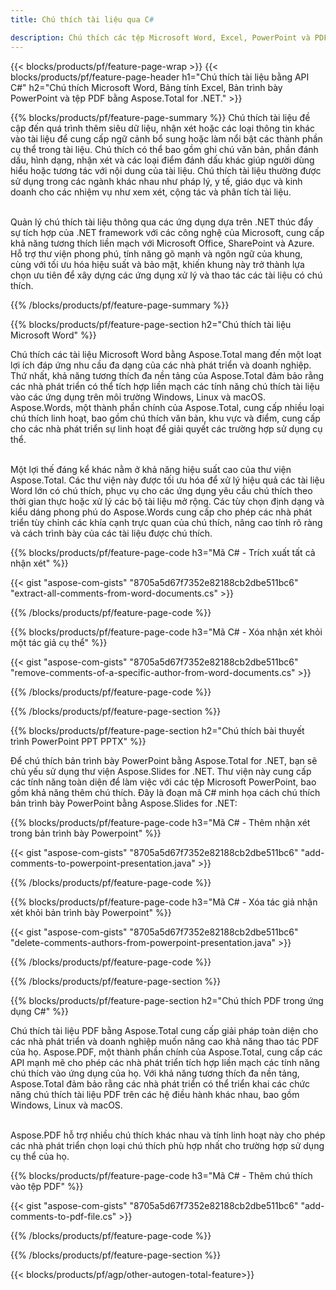```yaml
---
title: Chú thích tài liệu qua C# 

description: Chú thích các tệp Microsoft Word, Excel, PowerPoint và PDF thông qua ứng dụng C# của bạn. Quản lý chú thích một cách dễ dàng.
---
```


{{< blocks/products/pf/feature-page-wrap >}}
{{< blocks/products/pf/feature-page-header h1="Chú thích tài liệu bằng API C#" h2="Chú thích Microsoft Word, Bảng tính Excel, Bản trình bày PowerPoint và tệp PDF bằng Aspose.Total for .NET." >}}

{{% blocks/products/pf/feature-page-summary %}}
Chú thích tài liệu đề cập đến quá trình thêm siêu dữ liệu, nhận xét hoặc các loại thông tin khác vào tài liệu để cung cấp ngữ cảnh bổ sung hoặc làm nổi bật các thành phần cụ thể trong tài liệu. Chú thích có thể bao gồm ghi chú văn bản, phần đánh dấu, hình dạng, nhận xét và các loại điểm đánh dấu khác giúp người dùng hiểu hoặc tương tác với nội dung của tài liệu. Chú thích tài liệu thường được sử dụng trong các ngành khác nhau như pháp lý, y tế, giáo dục và kinh doanh cho các nhiệm vụ như xem xét, cộng tác và phân tích tài liệu. <br /><br />

Quản lý chú thích tài liệu thông qua các ứng dụng dựa trên .NET thúc đẩy sự tích hợp của .NET framework với các công nghệ của Microsoft, cung cấp khả năng tương thích liền mạch với Microsoft Office, SharePoint và Azure. Hỗ trợ thư viện phong phú, tính năng gõ mạnh và ngôn ngữ của khung, cùng với tối ưu hóa hiệu suất và bảo mật, khiến khung này trở thành lựa chọn ưu tiên để xây dựng các ứng dụng xử lý và thao tác các tài liệu có chú thích. 

{{% /blocks/products/pf/feature-page-summary  %}}

{{% blocks/products/pf/feature-page-section  h2="Chú thích tài liệu Microsoft Word" %}}

Chú thích các tài liệu Microsoft Word bằng Aspose.Total mang đến một loạt lợi ích đáp ứng nhu cầu đa dạng của các nhà phát triển và doanh nghiệp. Thứ nhất, khả năng tương thích đa nền tảng của Aspose.Total đảm bảo rằng các nhà phát triển có thể tích hợp liền mạch các tính năng chú thích tài liệu vào các ứng dụng trên môi trường Windows, Linux và macOS. Aspose.Words, một thành phần chính của Aspose.Total, cung cấp nhiều loại chú thích linh hoạt, bao gồm chú thích văn bản, khu vực và điểm, cung cấp cho các nhà phát triển sự linh hoạt để giải quyết các trường hợp sử dụng cụ thể. <br /><br />

Một lợi thế đáng kể khác nằm ở khả năng hiệu suất cao của thư viện Aspose.Total. Các thư viện này được tối ưu hóa để xử lý hiệu quả các tài liệu Word lớn có chú thích, phục vụ cho các ứng dụng yêu cầu chú thích theo thời gian thực hoặc xử lý các bộ tài liệu mở rộng. Các tùy chọn định dạng và kiểu dáng phong phú do Aspose.Words cung cấp cho phép các nhà phát triển tùy chỉnh các khía cạnh trực quan của chú thích, nâng cao tính rõ ràng và cách trình bày của các tài liệu được chú thích. 

{{% blocks/products/pf/feature-page-code h3="Mã C# - Trích xuất tất cả nhận xét" %}}

{{< gist "aspose-com-gists" "8705a5d67f7352e82188cb2dbe511bc6" "extract-all-comments-from-word-documents.cs" >}}

{{% /blocks/products/pf/feature-page-code  %}}

{{% blocks/products/pf/feature-page-code h3="Mã C# - Xóa nhận xét khỏi một tác giả cụ thể" %}}

{{< gist "aspose-com-gists" "8705a5d67f7352e82188cb2dbe511bc6" "remove-comments-of-a-specific-author-from-word-documents.cs" >}}

{{% /blocks/products/pf/feature-page-code  %}}

{{% /blocks/products/pf/feature-page-section %}}

{{% blocks/products/pf/feature-page-section  h2="Chú thích bài thuyết trình PowerPoint PPT PPTX" %}}

Để chú thích bản trình bày PowerPoint bằng Aspose.Total for .NET, bạn sẽ chủ yếu sử dụng thư viện Aspose.Slides for .NET. Thư viện này cung cấp các tính năng toàn diện để làm việc với các tệp Microsoft PowerPoint, bao gồm khả năng thêm chú thích. Đây là đoạn mã C# minh họa cách chú thích bản trình bày PowerPoint bằng Aspose.Slides for .NET:<br />

{{% blocks/products/pf/feature-page-code h3="Mã C# - Thêm nhận xét trong bản trình bày Powerpoint" %}}

{{< gist "aspose-com-gists" "8705a5d67f7352e82188cb2dbe511bc6" "add-comments-to-powerpoint-presentation.java" >}}

{{% /blocks/products/pf/feature-page-code  %}}

{{% blocks/products/pf/feature-page-code h3="Mã C# - Xóa tác giả nhận xét khỏi bản trình bày Powerpoint" %}}

{{< gist "aspose-com-gists" "8705a5d67f7352e82188cb2dbe511bc6" "delete-comments-authors-from-powerpoint-presentation.java" >}}

{{% /blocks/products/pf/feature-page-code  %}}

{{% /blocks/products/pf/feature-page-section %}}

{{% blocks/products/pf/feature-page-section  h2="Chú thích PDF trong ứng dụng C#" %}}

Chú thích tài liệu PDF bằng Aspose.Total cung cấp giải pháp toàn diện cho các nhà phát triển và doanh nghiệp muốn nâng cao khả năng thao tác PDF của họ. Aspose.PDF, một thành phần chính của Aspose.Total, cung cấp các API mạnh mẽ cho phép các nhà phát triển tích hợp liền mạch các tính năng chú thích vào ứng dụng của họ. Với khả năng tương thích đa nền tảng, Aspose.Total đảm bảo rằng các nhà phát triển có thể triển khai các chức năng chú thích tài liệu PDF trên các hệ điều hành khác nhau, bao gồm Windows, Linux và macOS.<br /><br />

Aspose.PDF hỗ trợ nhiều chú thích khác nhau và tính linh hoạt này cho phép các nhà phát triển chọn loại chú thích phù hợp nhất cho trường hợp sử dụng cụ thể của họ. 

{{% blocks/products/pf/feature-page-code h3="Mã C# - Thêm chú thích vào tệp PDF" %}}

{{< gist "aspose-com-gists" "8705a5d67f7352e82188cb2dbe511bc6" "add-comments-to-pdf-file.cs" >}}

{{% /blocks/products/pf/feature-page-code  %}}

{{% /blocks/products/pf/feature-page-section %}}

{{< blocks/products/pf/agp/other-autogen-total-feature>}}